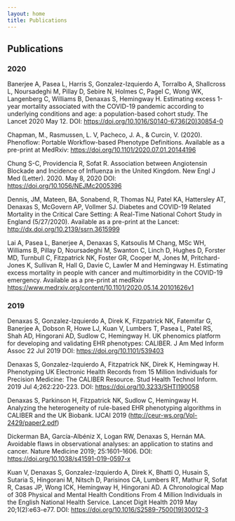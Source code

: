 ```yaml
---
layout: home
title: Publications
---
```


## Publications

### 2020

Banerjee A, Pasea L, Harris S, Gonzalez-Izquierdo A, Torralbo A, Shallcross L, Noursadeghi M, Pillay D, Sebire N, Holmes C, Pagel C, Wong WK, Langenberg C, Williams B, Denaxas S, Hemingway H. Estimating excess 1-year mortality associated with the COVID-19 pandemic according to underlying conditions and age: a population-based cohort study. The Lancet 2020 May 12. DOI: https://doi.org/10.1016/S0140-6736(20)30854-0

Chapman, M., Rasmussen, L. V, Pacheco, J. A., & Curcin, V. (2020). Phenoflow: Portable Workflow-based Phenotype Definitions. Available as a pre-print at MedRxiv: https://doi.org/10.1101/2020.07.01.20144196

Chung S-C, Providencia R, Sofat R. Association between Angiotensin Blockade and Incidence of Influenza in the United Kingdom. New Engl J Med (Letter). 2020. May 8, 2020 DOI:  https://doi.org/10.1056/NEJMc2005396

Dennis, JM, Mateen, BA, Sonabend, R, Thomas NJ, Patel KA, Hattersley AT, Denaxas S, McGovern AP, Vollmer SJ. Diabetes and COVID-19 Related Mortality in the Critical Care Setting: A Real-Time National Cohort Study in England (5/27/2020). Available as a pre-print at the Lancet: http://dx.doi.org/10.2139/ssrn.3615999

Lai A, Pasea L, Banerjee A, Denaxas S, Katsoulis M Chang, MSc WH, Williams B, Pillay D, Noursadeghi M, Swanton C, Linch D, Hughes D, Forster MD, Turnbull C, Fitzpatrick NK, Foster GR, Cooper M, Jones M, Pritchard-Jones K, Sullivan R, Hall G, Davie C, Lawler M and Hemingway H.  Estimating excess mortality in people with cancer and multimorbidity in the COVID-19 emergency. Available as a pre-print at medRxiv https://www.medrxiv.org/content/10.1101/2020.05.14.20101626v1  

### 2019

Denaxas S, Gonzalez-Izquierdo A, Direk K, Fitzpatrick NK, Fatemifar G, Banerjee A, Dobson R, Howe LJ, Kuan V, Lumbers T, Pasea L, Patel RS, Shah AD, Hingorani AD, Sudlow C, Hemingway H. UK phenomics platform for developing and validating EHR phenotypes: CALIBER. J Am Med Inform Assoc 22 Jul 2019 DOI: https://doi.org/10.1101/539403

Denaxas S, Gonzalez-Izquierdo A, Fitzpatrick NK, Direk K, Hemingway H. Phenotyping UK Electronic Health Records from 15 Million Individuals for Precision Medicine: The CALIBER Resource. Stud Health Technol Inform. 2019 Jul 4;262:220-223. DOI: https://doi.org/10.3233/SHTI190058

Denaxas S, Parkinson H, Fitzpatrick NK, Sudlow C, Hemingway H. Analyzing the heterogeneity of rule-based EHR phenotyping algorithms in CALIBER and the UK Biobank.   IJCAI 2019 (http://ceur-ws.org/Vol-2429/paper2.pdf)

Dickerman BA, García-Albéniz X, Logan RW, Denaxas S, Hernán MA.  Avoidable flaws in observational analyses: an application to statins and cancer. Nature Medicine 2019; 25:1601–1606. DOI: https://doi.org/10.1038/s41591-019-0597-x

Kuan V, Denaxas S, Gonzalez-Izquierdo A, Direk K, Bhatti O, Husain S, Sutaria S, Hingorani M, Nitsch D, Parisinos CA, Lumbers RT, Mathur R, Sofat R, Casas JP, Wong ICK, Hemingway H, Hingorani AD. A Chronological Map of 308 Physical and Mental Health Conditions From 4 Million Individuals in the English National Health Service. Lancet Digit Health 2019 May 20;1(2):e63-e77. DOI: https://doi.org/10.1016/S2589-7500(19)30012-3
